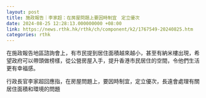 ```yaml
---
layout: post
title: 施政報告｜李家超：在房屋問題上要因時制宜　定立優次
date: 2024-08-25 12:28:13.000000000 +08:00
link: https://news.rthk.hk/rthk/ch/component/k2/1767549-20240825.htm
categories: rthk
---
```


在施政報告地區諮詢會上，有市民提到居住面積越來越小，甚至有納米樓出現，希望政府可以帶頭做榜樣，從公營房屋入手，提升香港市民居住的空間，令他們生活更有幸福感。

行政長官李家超回應指，在房屋問題上，要因時制宜，定立優次，長遠會處理有關居住面積和環境的問題
